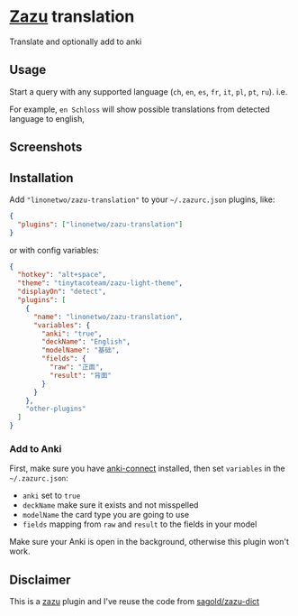 # [Zazu](https://github.com/tinytacoteam/zazu) translation

Translate and optionally add to anki

## Usage

Start a query with any supported language (`ch`, `en`, `es`, `fr`, `it`, `pl`, `pt`, `ru`). i.e.

For example, `en Schloss` will show possible translations from detected language to english,

## Screenshots

## Installation

Add `"linonetwo/zazu-translation"` to your `~/.zazurc.json` plugins, like:

```json
{
  "plugins": ["linonetwo/zazu-translation"]
}
```

or with config variables:

```json
{
  "hotkey": "alt+space",
  "theme": "tinytacoteam/zazu-light-theme",
  "displayOn": "detect",
  "plugins": [
    {
      "name": "linonetwo/zazu-translation",
      "variables": {
        "anki": "true",
        "deckName": "English",
        "modelName": "基础",
        "fields": {
          "raw": "正面",
          "result": "背面"
        }
      }
    },
    "other-plugins"
  ]
}
```

### Add to Anki

First, make sure you have [anki-connect](https://foosoft.net/projects/anki-connect/) installed, then set `variables` in the `~/.zazurc.json`:

- `anki` set to `true`
- `deckName` make sure it exists and not misspelled
- `modelName` the card type you are going to use
- `fields` mapping from `raw` and `result` to the fields in your model

Make sure your Anki is open in the background, otherwise this plugin won't work.

## Disclaimer

This is a [zazu](https://github.com/tinytacoteam/zazu) plugin and I've reuse the code from [sagold/zazu-dict](https://github.com/sagold/zazu-dict)
